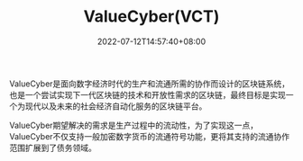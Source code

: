 ﻿---
weight: 
title: "ValueCyber(VCT)"
description: "ValueCyber是面向数字经济时代的生产和流通所需的协作而设计的区块链系统，也是一个尝试实现下一代区块链的技术和开放性需求的区块链，最终目标是实现一个为现代以及未来的社会经..."
date: 2022-07-12T14:57:40+08:00
lastmod: 2022-07-12T14:57:40+08:00
draft: false
authors: ["Simon"]
featuredImage: "valuecybervct.webp"
link: "http://www.valuecyber.org/"
tags: ["数字代币","ValueCyber(VCT)"]
categories: ["navigation"]
navigation: ["数字代币"]
lightgallery: true
toc: true
pinned: false
recommend: false
recommend1: false
---
ValueCyber是面向数字经济时代的生产和流通所需的协作而设计的区块链系统，也是一个尝试实现下一代区块链的技术和开放性需求的区块链，最终目标是实现一个为现代以及未来的社会经济自动化服务的区块链平台。

ValueCyber期望解决的需求是生产过程中的流动性，为了实现这一点，ValueCyber不仅支持一般加密数字货币的流通符号功能，更将其支持的流通协作范围扩展到了债务领域。